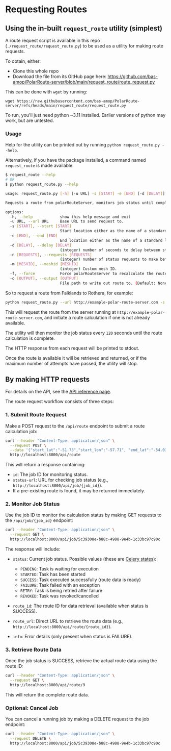 # Requesting Routes

## Using the in-built `request_route` utility (simplest)

A route request script is available in this repo (`./request_route/request_route.py`) to be used as a utility for making route requests.

To obtain, either:

+ Clone this whole repo
+ Download the file from its GitHub page here: https://github.com/bas-amop/PolarRoute-server/blob/main/request_route/route_request.py

This can be done with `wget` by running:

```
wget https://raw.githubusercontent.com/bas-amop/PolarRoute-server/refs/heads/main/request_route/request_route.py
```

To run, you'll just need python ~3.11 installed. Earlier versions of python may work, but are untested.

### Usage
Help for the utility can be printed out by running `python request_route.py --help`.

Alternatively, if you have the package installed, a command named `request_route` is made available.

```sh
$ request_route --help
# OR
$ python request_route.py --help

usage: request_route.py [-h] [-u URL] -s [START] -e [END] [-d [DELAY]] [-n [REQUESTS]] [-m [MESHID]] [-f] [-o [OUTPUT]]

Requests a route from polarRouteServer, monitors job status until complete, then retrieves the route data. Specify start and end points by coordinates or from one of the standard locations: ['bird', 'falklands', 'halley', 'rothera', 'kep', 'signy', 'nyalesund', 'harwich', 'rosyth']

options:
  -h, --help            show this help message and exit
  -u URL, --url URL     Base URL to send request to.
  -s [START], --start [START]
                        Start location either as the name of a standard location or latitude,longitude separated by a comma, e.g. -56.7,-65.01
  -e [END], --end [END]
                        End location either as the name of a standard location or latitude,longitude separated by a comma, e.g. -56.7,-65.01
  -d [DELAY], --delay [DELAY]
                        (integer) number of seconds to delay between status calls. Default: 30
  -n [REQUESTS], --requests [REQUESTS]
                        (integer) number of status requests to make before stopping. Default: 10
  -m [MESHID], --meshid [MESHID]
                        (integer) Custom mesh ID.
  -f, --force           Force polarRouteServer to recalculate the route even if it is already available.
  -o [OUTPUT], --output [OUTPUT]
                        File path to write out route to. (Default: None and print to stdout)
```

So to request a route from Falklands to Rothera, for example:

```sh
python request_route.py --url http://example-polar-route-server.com -s falklands -e rothera --delay 120 --output demo_output.json
```

This will request the route from the server running at `http://example-polar-route-server.com`, and initiate a route calculation if one is not already available.

The utility will then monitor the job status every `120` seconds until the route calculation is complete.

The HTTP response from each request will be printed to stdout.

Once the route is available it will be retrieved and returned, or if the maximum number of attempts have passed, the utility will stop.

## By making HTTP requests

For details on the API, see the [API reference page](api.md).

The route request workflow consists of three steps:

### 1. Submit Route Request

Make a POST request to the `/api/route` endpoint to submit a route calculation job:

```bash
curl --header "Content-Type: application/json" \
  --request POST \
  --data '{"start_lat":"-51.73","start_lon":"-57.71", "end_lat":"-54.03","end_lon":"-38.04", "vehicle_type":"SDA"}' \
  http://localhost:8000/api/route
```

This will return a response containing:

- `id`: The job ID for monitoring status.
- `status-url`: URL for checking job status (e.g., `http://localhost:8000/api/job/{job_id}`).
- If a pre-existing route is found, it may be returned immediately.

### 2. Monitor Job Status

Use the job ID to monitor the calculation status by making GET requests to the `/api/job/{job_id}` endpoint:

```bash
curl --header "Content-Type: application/json" \
  --request GET \
  http://localhost:8000/api/job/5c39308e-b88c-4988-9e4b-1c33bc97c90c
```

The response will include:

- `status`: Current job status. Possible values (these are [Celery states](https://docs.celeryq.dev/en/latest/reference/celery.states.html)):

    - `PENDING`: Task is waiting for execution
    - `STARTED`: Task has been started
    - `SUCCESS`: Task executed successfully (route data is ready)
    - `FAILURE`: Task failed with an exception
    - `RETRY`: Task is being retried after failure
    - `REVOKED`: Task was revoked/cancelled

- `route_id`: The route ID for data retrieval (available when status is SUCCESS).
- `route_url`: Direct URL to retrieve the route data (e.g., `http://localhost:8000/api/route/{route_id}`).
- `info`: Error details (only present when status is FAILURE).

### 3. Retrieve Route Data

Once the job status is SUCCESS, retrieve the actual route data using the route ID:

```bash
curl --header "Content-Type: application/json" \
  --request GET \
  http://localhost:8000/api/route/9
```

This will return the complete route data.

### Optional: Cancel Job

You can cancel a running job by making a DELETE request to the job endpoint:

```bash
curl --header "Content-Type: application/json" \
  --request DELETE \
  http://localhost:8000/api/job/5c39308e-b88c-4988-9e4b-1c33bc97c90c
```
